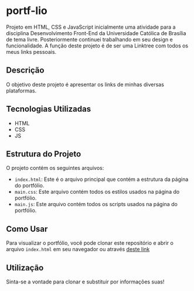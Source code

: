 
# portf-lio
Projeto em HTML, CSS e JavaScript inicialmente uma atividade para a disciplina Desenvolvimento Front-End da Universidade Católica de Brasília de tema livre. Posteriormente continuei trabalhando em seu design e funcionalidade. A função deste projeto é de ser uma Linktree com todos os meus links pessoais.

## Descrição

O objetivo deste projeto é apresentar os links de minhas diversas plataformas.

## Tecnologias Utilizadas

- HTML
- CSS
- JS

## Estrutura do Projeto

O projeto contém os seguintes arquivos:

- `index.html`: Este é o arquivo principal que contém a estrutura da página do portfólio.
- `main.css`: Este arquivo contém todos os estilos usados na página do portfólio.
- `main.js`: Este arquivo contém todos os scripts usados na página do portfólio.

## Como Usar

Para visualizar o portfólio, você pode clonar este repositório e abrir o arquivo `index.html` em seu navegador ou através [deste link](https://raphaelluizph.github.io/portf-lio/)

## Utilização

Sinta-se a vontade para clonar e substituir por informações suas!
